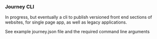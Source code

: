 ### Journey CLI
In progress, but eventually a cli to publish versioned front end sections of websites, for single page app, as well as legacy applications.

See example journey.json file and the required command line arguments 